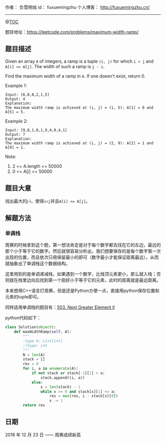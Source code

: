 
作者： 负雪明烛
id：	fuxuemingzhu
个人博客：	http://fuxuemingzhu.cn/

---
@[TOC](目录)


题目地址：https://leetcode.com/problems/maximum-width-ramp/


## 题目描述

Given an array ``A`` of integers, a ramp is a tuple ``(i, j)`` for which ``i < j`` and ``A[i] <= A[j]``.  The width of such a ramp is ``j - i``.

Find the maximum width of a ramp in ``A``.  If one doesn't exist, return 0.

 

Example 1:

    Input: [6,0,8,2,1,5]
    Output: 4
    Explanation: 
    The maximum width ramp is achieved at (i, j) = (1, 5): A[1] = 0 and A[5] = 5.

Example 2:

    Input: [9,8,1,0,1,9,4,0,4,1]
    Output: 7
    Explanation: 
    The maximum width ramp is achieved at (i, j) = (2, 9): A[2] = 1 and A[9] = 1.
 

Note:

1. 2 <= A.length <= 50000
1. 0 <= A[i] <= 50000


## 题目大意

找出最大的j-i，使得``i<j``并且``A[i] <= A[j]``。

## 解题方法

### 单调栈

周赛的时候拿到这个题，第一想法肯定是对于每个数字都去找在它的左边，最远的那个小于等于它的数字。然后就很容易分析出，我们想要保存的是每个数字第一次出现的位置，而且依次只用保留最小的即可（数字最小才能保证距离最远）。从而就抽象出了单调栈这个数据结构。

这里用到的是单调递减栈，如果遇到一个数字，比栈顶元素更小，那么就入栈；否则就在栈里边向后找到第一个刚好小于等于它的元素，此时的距离就是最远距离。

本来想用C++语言打周赛，但是还是Python方便一点，直接用python保存位置和元素的tuple即可。

同样适用单调栈的题目有：[503. Next Greater Element II](https://blog.csdn.net/fuxuemingzhu/article/details/79463006)

python代码如下：

```python
class Solution(object):
    def maxWidthRamp(self, A):
        """
        :type A: List[int]
        :rtype: int
        """
        N = len(A)
        stack = []
        res = 0
        for i, a in enumerate(A):
            if not stack or stack[-1][1] > a:
                stack.append((i, a))
            else:
                x = len(stack) - 1
                while x >= 0 and stack[x][1] <= a:
                    res = max(res, i - stack[x][0])
                    x -= 1
        return res
```


## 日期

2018 年 12 月 23 日 —— 周赛成绩新高


  [1]: https://blog.csdn.net/fuxuemingzhu/article/details/79368360
